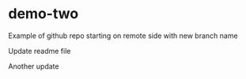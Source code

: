 # demo-two
Example of github repo starting on remote side with new branch name

Update readme file

Another update
